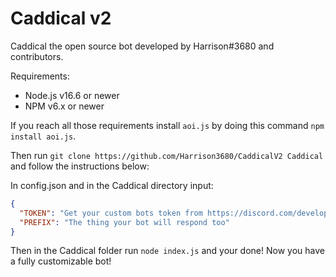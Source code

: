 # Caddical v2

Caddical the open source bot developed by Harrison#3680 and contributors. 

Requirements:
  - Node.js v16.6 or newer
  - NPM v6.x or newer
  
If you reach all those requirements install `aoi.js` by doing this command ```npm install aoi.js```.

Then run ```git clone https://github.com/Harrison3680/CaddicalV2 Caddical``` and follow the instructions below:

In config.json and in the Caddical directory input:
```json
{
  "TOKEN": "Get your custom bots token from https://discord.com/developers/applications",
  "PREFIX": "The thing your bot will respond too"
}
```

Then in the Caddical folder run `node index.js` and your done! Now you have a fully customizable bot!
